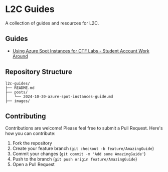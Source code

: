 # L2C Guides

A collection of guides and resources for L2C.

## Guides

- [Using Azure Spot Instances for CTF Labs - Student Account Work Around](posts/2024-10-30-azure-spot-instances)

## Repository Structure

```
l2c-guides/
├── README.md
├── posts/
│   └── 2024-10-30-azure-spot-instances-guide.md
├── images/
```

## Contributing

Contributions are welcome! Please feel free to submit a Pull Request. Here's how you can contribute:

1. Fork the repository
2. Create your feature branch (`git checkout -b feature/AmazingGuide`)
3. Commit your changes (`git commit -m 'Add some AmazingGuide'`)
4. Push to the branch (`git push origin feature/AmazingGuide`)
5. Open a Pull Request

